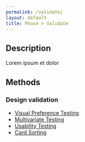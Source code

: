 ```yaml
---
permalink: /validate/
layout: default
title: Phase > Validate
---
```


## Description

Lorem ipsum et dolor

## Methods

### Design validation

- [Visual Preference Testing](../visual-preference-testing/)
- [Multivariate Testing](../multivariate-testing/)
- [Usability Testing](../usability-testing/)
- [Card Sorting](../card-sorting/)